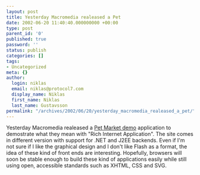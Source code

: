 ```yaml
---
layout: post
title: Yesterday Macromedia realeased a Pet
date: 2002-06-20 11:40:40.000000000 +00:00
type: post
parent_id: '0'
published: true
password: ''
status: publish
categories: []
tags:
- Uncategorized
meta: {}
author:
  login: niklas
  email: niklas@protocol7.com
  display_name: Niklas
  first_name: Niklas
  last_name: Gustavsson
permalink: "/archives/2002/06/20/yesterday_macromedia_realeased_a_pet/"
---
```

Yesterday Macromedia realeased a [Pet Market demo](http://www.macromedia.com/desdev/mx/blueprint/) application to demostrate what they mean with "Rich Internet Application". The site comes in different version with support for .NET and J2EE backends. Even if I'm not sure if I like the graphical design and I don't like Flash as a format, the idea of these kind of front ends are interesting. Hopefully, browsers will soon be stable enough to build these kind of applications easily while still using open, accessible standards such as XHTML, CSS and SVG.

